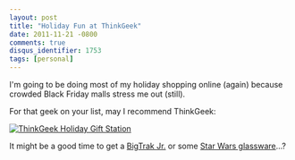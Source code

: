 ```yaml
---
layout: post
title: "Holiday Fun at ThinkGeek"
date: 2011-11-21 -0800
comments: true
disqus_identifier: 1753
tags: [personal]
---
```

I'm going to be doing most of my holiday shopping online (again) because
crowded Black Friday malls stress me out (still).

For that geek on your list, may I recommend ThinkGeek:

[![ThinkGeek Holiday Gift
Station](http://www.awltovhc.com/image-4317610-10967633)](http://www.jdoqocy.com/click-4317610-10967632)

It might be a good time to get a [BigTrak
Jr.](/archive/2011/05/18/bigtrak-awesome-toy-for-subversive-programming-education.aspx)
or some [Star Wars
glassware](/archive/2011/08/23/star-wars-drink-time.aspx)...?
